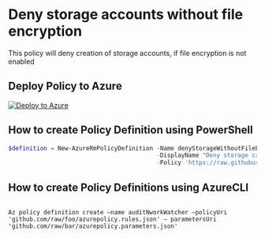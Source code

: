 # Deny storage accounts without file encryption

This policy will deny creation of storage accounts, if file encryption is not enabled

## Deploy Policy to Azure

[![Deploy to Azure](http://azuredeploy.net/deploybutton.png)](https://portal.azure.com/?feature.customportal=false&microsoft_azure_policy=true#blade/Microsoft_Azure_Policy/CreatePolicyDefinitionBlade)

## How to create Policy Definition using PowerShell

````powershell
$definition = New-AzureRmPolicyDefinition -Name denyStorageWithoutFileEncryption `
                                          -DisplayName "Deny storage creation without file encryption enabled." `
                                          -Policy 'https://raw.githubusercontent.com/Azure/azure-policy-samples/master/samples/Storage/storage-account-file-encryption/azurepolicy.rules.json'
````

## How to create Policy Definitions using AzureCLI

````cli

Az policy definition create –name auditNworkWatcher –policyUri 'github.com/raw/foo/azurepolicy.rules.json' – parametersUri 'github.com/raw/bar/azurepolicy.parameters.json'

````
